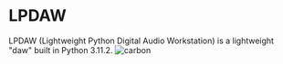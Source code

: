 # LPDAW
LPDAW (Lightweight Python Digital Audio Workstation) is a lightweight "daw" built in Python 3.11.2.
![carbon](https://github.com/user-attachments/assets/bf11cc02-de36-44d8-95c8-cfd5368eae8c)
